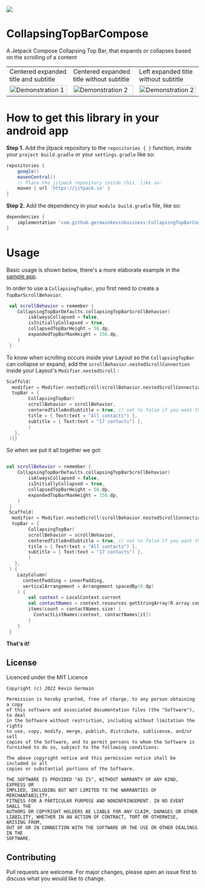[![](https://jitpack.io/v/germainkevinbusiness/CollapsingTopBarCompose.svg)](https://jitpack.io/#germainkevinbusiness/CollapsingTopBarCompose)
# CollapsingTopBarCompose
A Jetpack Compose Collapsing Top Bar, that expands or collapses based on the scrolling of a content

<table>
  <tr>
    <td>Centered expanded title and subtitle</td>
     <td>Centered expanded title without subtitle</td>
    <td>Left expanded title without subtitle</td>
  </tr>
  <tr>
    <td valign="top"><img src="https://user-images.githubusercontent.com/83923717/170046931-3f9cf06e-9476-4ea1-a932-34d3197a47df.gif" alt="Demonstration 1" width="100%" height="auto"/></td>
    <td valign="top"><img src="https://user-images.githubusercontent.com/83923717/170036886-f340d845-b5f8-475d-93ea-709652aa6ad6.gif" alt="Demonstration 2" width="100%" height="auto"/></td>
    <td valign="top"><img src="https://user-images.githubusercontent.com/83923717/170043487-5e78724b-bd66-4617-b703-624281d49c2a.gif" alt="Demonstration 2" width="100%" height="auto"/></td>
  </tr>
 </table>

# How to get this library in your android app

**Step 1.** Add the jitpack repository to the ``repositories { }``  function, inside
your ``project build.gradle`` or your ``settings.gradle`` like so:

```groovy
repositories {
    google()
    mavenCentral()
    // Place the jitpack repository inside this, like so:
    maven { url 'https://jitpack.io' }
}
```

**Step 2.** Add the dependency in your ``` module build.gradle ``` file, like so:

```groovy
dependencies {
    implementation 'com.github.germainkevinbusiness:CollapsingTopBarCompose:1.0.0-alpha05'
}
```

# Usage
Basic usage is shown below, there's a more elaborate example in
the [sample app](https://github.com/germainkevinbusiness/CollapsingTopBarCompose/blob/master/app/src/main/java/com/germainkevin/collapsingtopbarcompose/MainActivity.kt).


In order to use a ```CollapsingTopBar```, you first need to create a ```TopBarScrollBehavior```.
```kotlin
 val scrollBehavior = remember { 
    CollapsingTopBarDefaults.collapsingTopBarScrollBehavior(
        isAlwaysCollapsed = false,
        isInitiallyCollapsed = true,
        collapsedTopBarHeight = 56.dp,
        expandedTopBarMaxHeight = 156.dp,
    ) 
 }
```
To know when scrolling occurs inside your Layout so the ```CollapsingTopBar``` can collapse or expand, add the ```scrollBehavior.nestedScrollConnection``` inside your Layout's  ```Modifier.nestedScroll``` :
```kotlin
Scaffold(
  modifier = Modifier.nestedScroll(scrollBehavior.nestedScrollConnection),
  topBar = {
        CollapsingTopBar(
        scrollBehavior = scrollBehavior,
        centeredTitleAndSubtitle = true, // set to false if you want the expanded title and subtitle to be at the left instead
        title = { Text(text = "All contacts") },
        subtitle = { Text(text = "17 contacts") },
        )
   },
 ){}
```

So when we put it all together we got:

```kotlin

val scrollBehavior = remember { 
    CollapsingTopBarDefaults.collapsingTopBarScrollBehavior(
        isAlwaysCollapsed = false,
        isInitiallyCollapsed = true,
        collapsedTopBarHeight = 56.dp,
        expandedTopBarMaxHeight = 156.dp,
    ) 
 }
 Scaffold(
  modifier = Modifier.nestedScroll(scrollBehavior.nestedScrollConnection),
  topBar = {
        CollapsingTopBar(
        scrollBehavior = scrollBehavior,
        centeredTitleAndSubtitle = true, // set to false if you want the expanded title and subtitle to be at the left instead
        title = { Text(text = "All contacts") },
        subtitle = { Text(text = "17 contacts") },
        )
   },
 ) {
    LazyColumn(
      contentPadding = innerPadding,
      verticalArrangement = Arrangement.spacedBy(8.dp)
    ) {
        val context = LocalContext.current
        val contactNames = context.resources.getStringArray(R.array.contactNames)
        items(count = contactNames.size) {
          ContactListNames(context, contactNames[it])
        }
    }
 }
```

**That's it!**

## License

Licenced under the MIT Licence

```
Copyright (c) 2022 Kevin Germain

Permission is hereby granted, free of charge, to any person obtaining a copy
of this software and associated documentation files (the "Software"), to deal
in the Software without restriction, including without limitation the rights
to use, copy, modify, merge, publish, distribute, sublicense, and/or sell
copies of the Software, and to permit persons to whom the Software is
furnished to do so, subject to the following conditions:

The above copyright notice and this permission notice shall be included in all
copies or substantial portions of the Software.

THE SOFTWARE IS PROVIDED "AS IS", WITHOUT WARRANTY OF ANY KIND, EXPRESS OR
IMPLIED, INCLUDING BUT NOT LIMITED TO THE WARRANTIES OF MERCHANTABILITY,
FITNESS FOR A PARTICULAR PURPOSE AND NONINFRINGEMENT. IN NO EVENT SHALL THE
AUTHORS OR COPYRIGHT HOLDERS BE LIABLE FOR ANY CLAIM, DAMAGES OR OTHER
LIABILITY, WHETHER IN AN ACTION OF CONTRACT, TORT OR OTHERWISE, ARISING FROM,
OUT OF OR IN CONNECTION WITH THE SOFTWARE OR THE USE OR OTHER DEALINGS IN THE
SOFTWARE.
```

## Contributing

Pull requests are welcome. For major changes, please open an issue first to discuss what you would
like to change.
